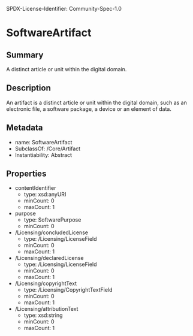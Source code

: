 SPDX-License-Identifier: Community-Spec-1.0

# SoftwareArtifact

## Summary

A distinct article or unit within the digital domain.

## Description

An artifact is a distinct article or unit within the digital domain,
such as an electronic file, a software package, a device or an element of data.

## Metadata

- name: SoftwareArtifact
- SubclassOf: /Core/Artifact
- Instantiability: Abstract

## Properties

- contentIdentifier
  - type: xsd:anyURI
  - minCount: 0
  - maxCount: 1
- purpose
  - type: SoftwarePurpose
  - minCount: 0
- /Licensing/concludedLicense
  - type: /Licensing/LicenseField
  - minCount: 0
  - maxCount: 1
- /Licensing/declaredLicense
  - type: /Licensing/LicenseField
  - minCount: 0
  - maxCount: 1
- /Licensing/copyrightText
  - type: /Licensing/CopyrightTextField
  - minCount: 0
  - maxCount: 1
- /Licensing/attributionText
  - type: xsd:string
  - minCount: 0
  - maxCount: 1
